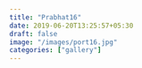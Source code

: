 ```yaml
---
title: "Prabhat16"
date: 2019-06-20T13:25:57+05:30
draft: false
image: "/images/port16.jpg"
categories: ["gallery"]
---
```



